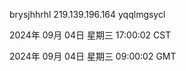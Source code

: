 brysjhhrhl 219.139.196.164 yqqlmgsycl

2024年 09月 04日 星期三 17:00:02 CST

2024年 09月 04日 星期三 09:00:02 GMT
